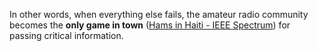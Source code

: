 In other words, when everything else fails, the amateur radio community becomes the **only game in town** ([Hams in Haiti - IEEE Spectrum](https://spectrum.ieee.org/hams-in-haiti#:~:text=The%20difference%20in%20Haiti%2C%20however%2C,%E2%80%9D)) for passing critical information.